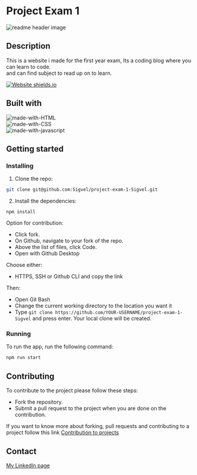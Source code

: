# Project Exam 1

![readme header image](https://user-images.githubusercontent.com/89355439/171043518-12cb786f-6750-4858-92db-e11c9330b4d4.jpg)

## Description

This is a website i made for the first year exam, Its a coding blog where you can learn to code.<br>
and can find subject to read up on to learn.

[![Website shields.io](https://img.shields.io/website-up-down-green-red/http/shields.io.svg)](https://thefunction-sigvel.netlify.app/)

## Built with

![made-with-HTML](https://img.shields.io/badge/Made%20with-HTML-1f425f.svg)<br>
![made-with-CSS](https://img.shields.io/badge/Made%20with-CSS-1f425f.svg)<br>
![made-with-javascript](https://img.shields.io/badge/Made%20with-JavaScript-1f425f.svg)

## Getting started

### Installing

1. Clone the repo:

```bash
git clone git@github.com:Sigvel/project-exam-1-Sigvel.git
```

2. Install the dependencies:

```
npm install
```

Option for contribution:

- Click fork.
- On Github, navigate to your fork of the repo.
- Above the list of files, click Code.
- Open with Github Desktop

Choose either:

- HTTPS, SSH or Github CLI and copy the link

Then:

- Open Git Bash
- Change the current working directory to the location you want it
- Type `git clone https://github.com/YOUR-USERNAME/project-exam-1-Sigvel` and press enter.
  Your local clone will be created.

### Running

To run the app, run the following command:

```bash
npm run start
```

## Contributing

To contribute to the project please follow these steps:

- Fork the repository.
- Submit a pull request to the project when you are done on the contribution.

If you want to know more about forking, pull requests and contributing to a project follow this link [Contribution to projects](https://docs.github.com/en/get-started/quickstart/contributing-to-projects)

## Contact

[My LinkedIn page](https://www.linkedin.com/in/tony-sigvel/)

